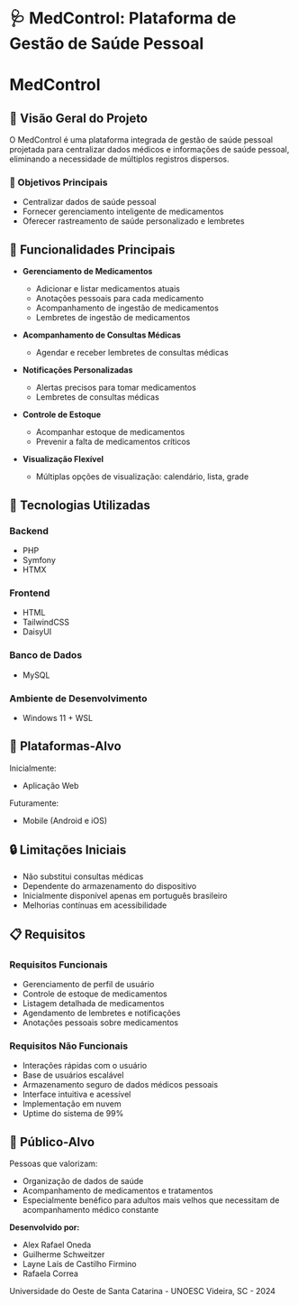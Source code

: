 # 🩺 MedControl: Plataforma de Gestão de Saúde Pessoal

<p align="center">
  <h1>MedControl</h1>
</p>

## 📝 Visão Geral do Projeto

O MedControl é uma plataforma integrada de gestão de saúde pessoal projetada para centralizar dados médicos e informações de saúde pessoal, eliminando a necessidade de múltiplos registros dispersos.

### 🎯 Objetivos Principais

- Centralizar dados de saúde pessoal
- Fornecer gerenciamento inteligente de medicamentos
- Oferecer rastreamento de saúde personalizado e lembretes

## 🌟 Funcionalidades Principais

- **Gerenciamento de Medicamentos**

  - Adicionar e listar medicamentos atuais
  - Anotações pessoais para cada medicamento
  - Acompanhamento de ingestão de medicamentos
  - Lembretes de ingestão de medicamentos

- **Acompanhamento de Consultas Médicas**

  - Agendar e receber lembretes de consultas médicas

- **Notificações Personalizadas**

  - Alertas precisos para tomar medicamentos
  - Lembretes de consultas médicas

- **Controle de Estoque**

  - Acompanhar estoque de medicamentos
  - Prevenir a falta de medicamentos críticos

- **Visualização Flexível**
  - Múltiplas opções de visualização: calendário, lista, grade

## 🔧 Tecnologias Utilizadas

### Backend

- PHP
- Symfony
- HTMX

### Frontend

- HTML
- TailwindCSS
- DaisyUI

### Banco de Dados

- MySQL

### Ambiente de Desenvolvimento

- Windows 11 + WSL

## 🚀 Plataformas-Alvo

Inicialmente:

- Aplicação Web

Futuramente:

- Mobile (Android e iOS)

## 🔒 Limitações Iniciais

- Não substitui consultas médicas
- Dependente do armazenamento do dispositivo
- Inicialmente disponível apenas em português brasileiro
- Melhorias contínuas em acessibilidade

## 📋 Requisitos

### Requisitos Funcionais

- Gerenciamento de perfil de usuário
- Controle de estoque de medicamentos
- Listagem detalhada de medicamentos
- Agendamento de lembretes e notificações
- Anotações pessoais sobre medicamentos

### Requisitos Não Funcionais

- Interações rápidas com o usuário
- Base de usuários escalável
- Armazenamento seguro de dados médicos pessoais
- Interface intuitiva e acessível
- Implementação em nuvem
- Uptime do sistema de 99%

## 👥 Público-Alvo

Pessoas que valorizam:

- Organização de dados de saúde
- Acompanhamento de medicamentos e tratamentos
- Especialmente benéfico para adultos mais velhos que necessitam de acompanhamento médico constante

**Desenvolvido por:**

- Alex Rafael Oneda
- Guilherme Schweitzer
- Layne Laís de Castilho Firmino
- Rafaela Correa

Universidade do Oeste de Santa Catarina - UNOESC
Videira, SC - 2024
